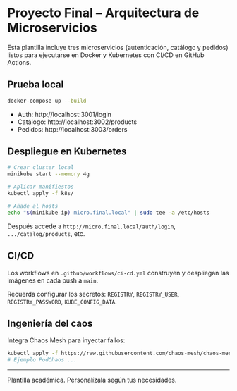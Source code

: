 # Proyecto Final – Arquitectura de Microservicios

Esta plantilla incluye tres microservicios (autenticación, catálogo y pedidos) listos para ejecutarse en Docker y Kubernetes con CI/CD en GitHub Actions.

## Prueba local

```bash
docker-compose up --build
```

- Auth: http://localhost:3001/login
- Catálogo: http://localhost:3002/products
- Pedidos: http://localhost:3003/orders

## Despliegue en Kubernetes

```bash
# Crear cluster local
minikube start --memory 4g

# Aplicar manifiestos
kubectl apply -f k8s/

# Añade al hosts
echo "$(minikube ip) micro.final.local" | sudo tee -a /etc/hosts
```

Después accede a `http://micro.final.local/auth/login`, `.../catalog/products`, etc.

## CI/CD

Los workflows en `.github/workflows/ci-cd.yml` construyen y despliegan las imágenes en cada push a `main`.

Recuerda configurar los secretos: `REGISTRY`, `REGISTRY_USER`, `REGISTRY_PASSWORD`, `KUBE_CONFIG_DATA`.

## Ingeniería del caos

Integra Chaos Mesh para inyectar fallos:

```bash
kubectl apply -f https://raw.githubusercontent.com/chaos-mesh/chaos-mesh/master/manifests/crd.yaml
# Ejemplo PodChaos ...
```

---
Plantilla académica. Personalízala según tus necesidades.
